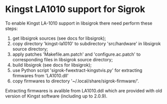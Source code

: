 # Kingst LA1010 support for Sigrok

To enable Kingst LA-1010 support in libsigrok there need perform these steps:<br>
<ol>
  <li>get libsigrok sources (see docs for libsigrok);</li>
  <li>copy directory 'kingst-la1010' to subdirectory 'src/hardware' in libsigrok source directory;</li>
  <li>apply patches 'Makefile.am.patch' and 'configure.ac.patch' to corresponding files in libsigrok source directory;</li>
  <li>build libsigrok (see docs for libsigrok);</li>
  <li>use Python script 'sigrok-fwextract-kingstvis.py' for extracting firmwares from 'LA1010.dll'</li>
  <li>copy firmwares to directory '~/.local/share/sigrok-firmware/'.</li>
</ol>
Extracting firmwares is avalible from LA1010.ddl which are provided with old version of Kingst software (including up to 2.0.9).
